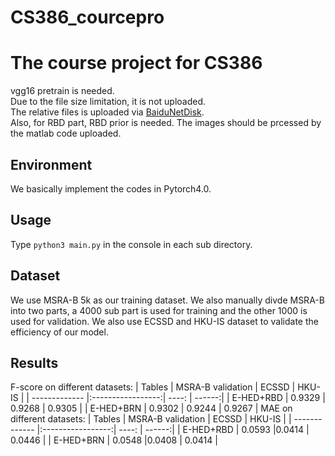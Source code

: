 # CS386_courcepro
The course project for CS386
==================================
vgg16 pretrain is needed.\
Due to the file size limitation, it is not uploaded.\
The relative files is uploaded via [BaiduNetDisk](https://pan.baidu.com/s/19BsSV-ah9nwPhVkXwDlpAg).\
Also, for RBD part, RBD prior is needed. The images should be prcessed by the matlab code uploaded.

Environment
----------------
We basically implement the codes in Pytorch4.0.

Usage
----------------
Type `python3 main.py` in the console in each sub directory.

Dataset
----------------
We use MSRA-B 5k as our training dataset. We also manually divde MSRA-B into two parts, a 4000 sub part is used for training and the other 1000 is used for validation.
We also use ECSSD and HKU-IS dataset to validate the efficiency of our model.

Results
----------------
F-score on different datasets:
| Tables        | MSRA-B validation | ECSSD  | HKU-IS |
| ------------- |:-----------------:| ----:  | ------:|
|  E-HED+RBD    |     0.9329        | 0.9268 | 0.9305 |
|  E-HED+BRN    |     0.9302        | 0.9244 | 0.9267 |
MAE on different datasets:
| Tables        | MSRA-B validation | ECSSD | HKU-IS |
| ------------- |:-----------------:| ----: | ------:|
|  E-HED+RBD    |       0.0593      |0.0414 | 0.0446 |
|  E-HED+BRN    |       0.0548      |0.0408 | 0.0414 |
